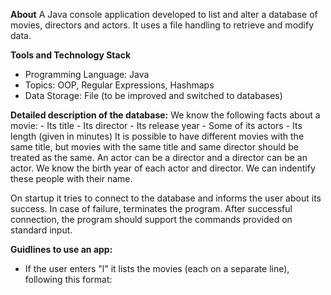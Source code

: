 **About**
A Java console application developed to list and alter a database of movies, directors and actors. It uses a file handling to retrieve and modify data. 

**Tools and Technology Stack**
- Programming Language: Java
- Topics: OOP, Regular Expressions, Hashmaps
- Data Storage: File (to be improved and switched to databases)

**Detailed description of the database:**
We know the following facts about a movie:
	- Its title
	- Its director
	- Its release year
	- Some of its actors
	- Its length (given in minutes)
It is possible to have different movies with the same title, but movies with the same title and same director should be treated as the same.
An actor can be a director and a director can be an actor. We know the birth year of each actor and director. We can indentify these people with their name.

On startup it tries to connect to the database and informs the user about its success. In case of failure, terminates the program.
After successful connection, the program should support the commands provided on standard input.

**Guidlines to use an app:**
- If the user enters "l" it lists the movies (each on a separate line), following this format:
  <title> by <director> in <year>, <length>  
	- length should be rendered in hh:mm format with leading zeros  
- If the user types "l -v" the entry for a movie will be shown in this format:  
<title> by <director> in <year>, <length>
	Starring:
		- <actor1 name> at age <age in years at the release of the film>
		- <actor2 name> at age <age in years at the release of the film>
- If the user adds the "-t" switch, after that between quotes a regex can be given to match the title with. Example:
	l -t "Die .*" -v
		- That will print Die Hard 1. and Die Hard 2. with its starring
- The user can also add a -d switch. After that a regex should be given to filter the results by the movie's director
- We can add an -a switch as well. After that we can give a regex. It should list all of the movies that have at least one actor whose name matches with the regex
-la switch lists the movies with ascending order by their length
-ld switch lists the movies with descending order by their length
	- By default movies are listed alphabetically by their title. If one of the ordering switches present, the same length movies should be ordered alphabetically by their titles
- Switches can be in any order. In case of parametrized switches, the parameter should be right after the switch
- Check and handle any incorrect query format (example: both -la and -ld are present, no parameter after -d, regexes are not quoted or corrupted). Inform user about the bad input format

- If the user enters "a" then they can add new entries to the database
	- "a -p" allows to add new people. After entering this the user will be prompted to give a name and the year of birth for the person.
	- "a -m" allows to add new movie. After entering this the user will be prompted to give a title, then give the length in hh:mm format, then name the director, then give the year of release, finally name the actors. Actors are given line by line. When an actor (or the director) is not available in the database, print an error message. Do this until a correct name is entered. In case of actors "exit" is a special value, this will finalize the record and add it to the database.
	- Output should be something like this:
		> a -m
		> Title: Star Wars 1.
		> Length: 13
		> - Bad input format (hh:mm), try again!
		> Length: 02:16
		> Director: George Luca
		> - We could not find "George Luca", try again!
		> George Lucas
		> Released in: 1999
		> Starring: Liam Neeson
		> Ewan McGregor
		> Natalie Portman
		> exit

- With "d -p" users can delete people from the database. After -p switch, a string should be added. If it is the exact name of a person in the database, deletes them, and also deletes them from every movie they starred in. If they are a director in a movie, then we cannot delete them and the program should notify the user about this. The program should also notify the user if the person cannot be found in the database.
